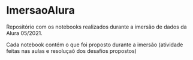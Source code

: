 # ImersaoAlura
Repositório com os notebooks realizados durante a imersão de dados da Alura 05/2021.

Cada notebook contém o que foi proposto durante a imersão (atividade feitas nas aulas e resoluçaõ dos desafios propostos)
